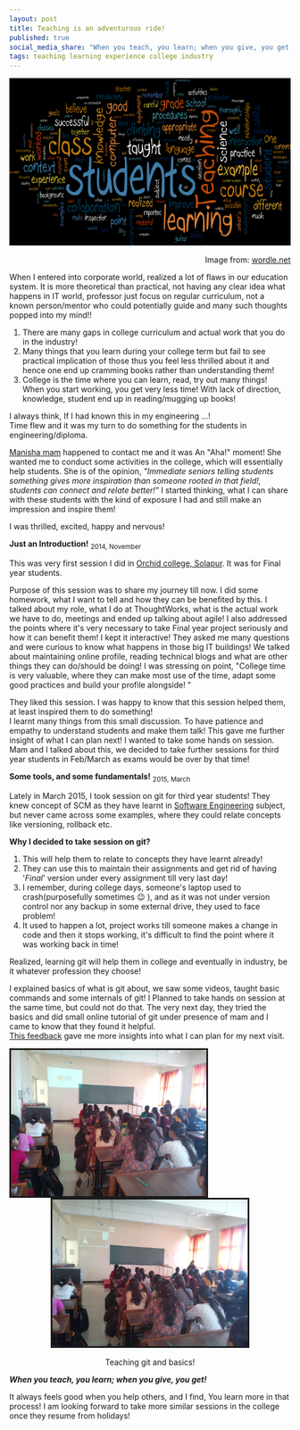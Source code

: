 ```yaml
---
layout: post
title: Teaching is an adventurous ride!
published: true
social_media_share: "When you teach, you learn; when you give, you get!"
tags: teaching learning experience college industry
---
```


<p align="middle">
    <img src="/assets/o3.png" alt="Teaching is fun difficult " width = "900" height="300">
    <figcaption align="right">Image from: <a href = "http://www.wordle.net/show/wrdl/803101/Davide%27s_Teaching_Philosophy">wordle.net</a></figcaption>
</p>

When I entered into corporate world, realized a lot of flaws in our education system. It is more theoretical than practical, not having any clear idea what happens in IT world, professor just focus on regular curriculum, not a known person/mentor who could potentially guide and many such thoughts popped into my mind!!

 1. There are many gaps in college curriculum and actual work that you do in the industry!
 2. Many things that you learn during your college term but fail to see practical implication of those thus you feel less thrilled about it and hence one end up cramming books rather than understanding them!
 3. College is the time where you can learn, read, try out many things! When you start working, you get very less time! With lack of direction, knowledge, student end up in reading/mugging up books!

I always think, If I had known this in my engineering ...!<br>
Time flew and it was my turn to do something for the students in engineering/diploma.

 [Manisha mam](https://in.linkedin.com/pub/manisha-choudhari/1a/71b/1b0) happened to contact me and it was An "Aha!" moment! She wanted me to conduct some activities in the college, which will essentially help students. She is of the opinion, _"Immediate seniors telling students something gives more inspiration than someone rooted in that field!, students can connect and relate better!"_
   I started thinking, what I can share with these students with the kind of exposure I had and still make an impression and inspire them!

 I was thrilled, excited, happy and nervous!

**Just an Introduction!**
<sub>2014, November</sub>

This was very first session I did in [Orchid college, Solapur](http://www.nkorchidenggmgmt.ac.in/). It was for Final year students.

Purpose of this session was to share my journey till now. I did some homework, what I want to tell and how they can be benefited by this.
I talked about my role, what I do at ThoughtWorks, what is the actual work we have to do, meetings and ended up talking about agile! I also addressed the points where it's very necessary to take Final year project seriously and how it can benefit them!
I kept it interactive! They asked me many questions and were curious to know what happens in those big IT buildings! We talked about maintaining online profile, reading technical blogs and what are other things they can do/should be doing! I was stressing on point, "College time is very valuable, where they can make most use of the time, adapt some good practices and build your profile alongside! "

   They liked this session.
I was happy to know that this session helped them, at least inspired them to do something! <br>
I learnt many things from this small discussion. To have patience and empathy to understand students and make them talk!
This gave me further insight of what I can plan next! I wanted to take some hands on session. Mam and I talked about this, we decided to take further sessions for third year students in Feb/March as exams would be over by that time!

**Some tools, and some fundamentals!**
<sub>2015, March</sub>

Lately in March 2015, I took session on git for third year students! They knew concept of SCM as they have learnt in [Software Engineering](http://www.pearsonhighered.com/samplechapter/0321200195.pdf) subject, but never came across some examples, where they could relate concepts like versioning, rollback etc.

**Why I decided to take session on git?**

1. This will help them to relate to concepts they have learnt already!
2. They can use this to maintain their assignments and get rid of having '_Final_' version under every assignment till very last day!
3. I remember, during college days, someone's laptop used to crash(purposefully sometimes :wink: ), and as it was not under version control nor any backup in some external drive, they used to face problem!
4. It used to happen a lot, project works till someone makes a change in code and then it stops working, it's difficult to find the point where it was working back in time!

Realized, learning git will help them in college and eventually in industry, be it whatever profession they choose!

I explained basics of what is git about, we saw some videos, taught basic commands and some internals of git! I Planned to take hands on session at the same time, but could not do that. The very next day, they tried the basics and did small online tutorial of git under presence of mam and I came to know that they found it helpful. <br>[This feedback](http://bit.do/git_orchid_feedback) gave me more insights into what I can plan for my next visit.



<p align = "middle">
        <img src="/assets/o1.jpg" alt="Orchid College Session" width="350" style="float: left" border="3">
	    <img src="/assets/o2.jpg" alt="Orchid College Session" width="350" border="3">
	    <figcaption align="middle">Teaching git and basics! </figcaption>
</p>


**_When you teach, you learn; when you give, you get!_**

It always feels good when you help others, and I find, You learn more in that process! I am looking forward to take more similar sessions in the college once they resume from holidays!
